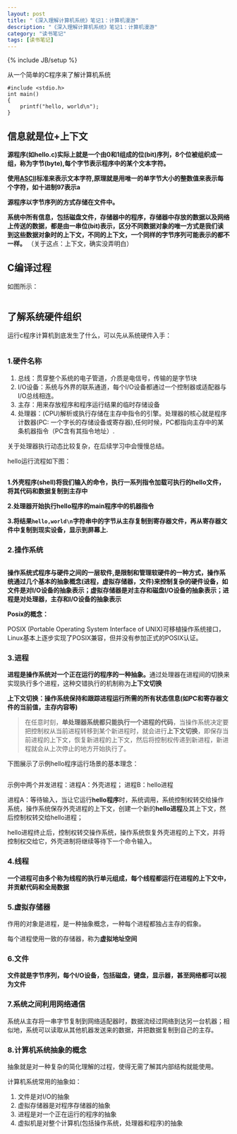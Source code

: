 ```yaml
---
layout: post
title: "《深入理解计算机系统》笔记1：计算机漫游"
description: "《深入理解计算机系统》笔记1：计算机漫游"
category: "读书笔记"
tags: [读书笔记]
---
```

{% include JB/setup %}
<p>从一个简单的C程序来了解计算机系统</p>

<pre><code>#include &lt;stdio.h&gt;
int main()
{
    printf("hello, world\n");
}
</code></pre>

<h2>信息就是位+上下文</h2>

<p><strong>源程序(如hello.c)实际上就是一个由0和1组成的位(bit)序列，8个位被组织成一组，称为字节(byte),每个字节表示程序中的某个文本字符。</strong></p>

<p><strong>使用<a href="http://zh.wikipedia.org/zh-cn/ASCII">ASCII</a>标准来表示文本字符,原理就是用唯一的单字节大小的整数值来表示每个字符，如十进制97表示a</strong></p>

<p><strong>源程序以字节序列的方式存储在文件中。</strong></p>

<p><strong>系统中所有信息，包括磁盘文件，存储器中的程序，存储器中存放的数据以及网络上传送的数据，都是由一串位(bit)表示，区分不同数据对象的唯一方式是我们读到这些数据对象时的上下文，不同的上下文，一个同样的字节序列可能表示的都不一样。</strong> （关于这点：上下文，确实没弄明白）</p>

<!--more-->

<h2>C编译过程</h2>

<p>如图所示：</p>

<p><img src="http://beginman.qiniudn.com/compile.jpg" alt="" /></p>

<h2>了解系统硬件组织</h2>

<p>运行c程序计算机到底发生了什么，可以先从系统硬件入手：</p>

<p><img src="http://beginman.qiniudn.com/hardware1.jpg" alt="" /></p>

<h3>1.硬件名称</h3>

<ol>
<li>总线：贯穿整个系统的电子管道，介质是电信号，传输的是字节块</li>
<li>I/O设备：系统与外界的联系通道，每个I/O设备都通过一个控制器或适配器与I/O总线相连。</li>
<li>主存：用来存放程序和程序运行结果的临时存储设备</li>
<li>处理器：(CPU)解析或执行存储在主存中指令的引擎。处理器的核心就是程序计数器(PC: 一个字长的存储设备或寄存器),任何时候，PC都指向主存中的某条机器指令（PC含有其指令地址）.</li>
</ol>

<p>关于处理器执行动态比较复杂，在后续学习中会慢慢总结。</p>

<p>hello运行流程如下图：</p>

<p><img src="http://beginman.qiniudn.com/c_process.jpg" alt="" /></p>

<p><strong>1.外壳程序(shell)将我们输入的命令，执行一系列指令加载可执行的hello文件，将其代码和数据复制到主存中</strong></p>

<p><strong>2.处理器开始执行hello程序的main程序中的机器指令</strong></p>

<p><strong>3.将结果<code>hello,world\n</code>字符串中的字节从主存复制到寄存器文件，再从寄存器文件中复制到现实设备，显示到屏幕上.</strong></p>

<h3>2.操作系统</h3>

<p><img src="http://beginman.qiniudn.com/os_system1.jpg" alt="" /></p>

<p><strong>操作系统式程序与硬件之间的一层软件,是限制和管理软硬件的一种方式，操作系统通过几个基本的抽象概念(进程，虚拟存储器，文件)来控制复杂的硬件设备，如文件是对I/O设备的抽象表示；虚拟存储器是对主存和磁盘I/O设备的抽象表示；进程是对处理器，主存和I/O设备的抽象表示</strong></p>

<p><strong>Posix的概念：</strong></p>

<p>POSIX (Portable Operating System Interface of UNIX)可移植操作系统接口，Linux基本上逐步实现了POSIX兼容，但并没有参加正式的POSIX认证。</p>

<h3>3.进程</h3>

<p><strong>进程是操作系统对一个正在运行的程序的一种抽象。</strong>通过处理器在进程间的切换来实现执行多个进程，这种交错执行的机制称为<strong>上下文切换</strong></p>

<p><strong>上下文切换：操作系统保持和跟踪进程运行所需的所有状态信息(如PC和寄存器文件的当前值，主存内容等)</strong></p>

<blockquote>
  <p>在任意时刻，<strong>单处理器系统都只能执行一个进程的代码</strong>，当操作系统决定要把控制权从当前进程转移到某个新进程时，就会进行<strong>上下文切换</strong>，即保存当前进程的上下文，恢复新进程的上下文，然后将控制权传递到新进程，新进程就会从上次停止的地方开始执行了。</p>
</blockquote>

<p>下图展示了示例hello程序运行场景的基本理念：</p>

<p><img src="http://beginman.qiniudn.com/os_system2.jpg" alt="" /></p>

<p>示例中两个并发进程：进程A：外壳进程； 进程B：hello进程</p>

<p>进程A：等待输入，当让它运行<strong>hello程序</strong>时，系统调用，系统控制权转交给操作系统，操作系统保存外壳进程的上下文，创建一个新的<strong>hello进程</strong>及其上下文，然后控制权转交给hello进程；</p>

<p>hello进程终止后，控制权转交操作系统，操作系统恢复外壳进程的上下文，并将控制权交给它，外壳进制将继续等待下一个命令输入。</p>

<h3>4.线程</h3>

<p><strong>一个进程可由多个称为线程的执行单元组成，每个线程都运行在进程的上下文中，并贡献代码和全局数据</strong></p>

<h3>5.虚拟存储器</h3>

<p>作用的对象是进程，是一种抽象概念，一种每个进程都独占主存的假象。</p>

<p>每个进程使用一致的存储器，称为<strong>虚拟地址空间</strong></p>

<h3>6.文件</h3>

<p><strong>文件就是字节序列，每个I/O设备，包括磁盘，键盘，显示器，甚至网络都可以视为文件</strong></p>

<h3>7.系统之间利用网络通信</h3>

<p>系统从主存将一串字节复制到网络适配器时，数据流经过网络到达另一台机器；相似地，系统可以读取从其他机器发送来的数据，并把数据复制到自己的主存。</p>

<h3>8.计算机系统抽象的概念</h3>

<p>抽象就是对一种复杂的简化理解的过程，使得无需了解其内部结构就能使用。</p>

<p>计算机系统常用的抽象如：</p>

<ol>
<li>文件是对I/O的抽象</li>
<li>虚拟存储器是对程序存储器的抽象</li>
<li>进程是对一个正在运行的程序的抽象</li>
<li>虚拟机是对整个计算机(包括操作系统，处理器和程序)的抽象</li>
</ol>

<p><img src="http://beginman.qiniudn.com/os_system3.jpg" alt="" /></p>

